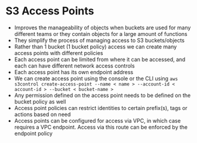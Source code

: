 # S3 Access Points

- Improves the manageability of objects when buckets are used for many different teams or they contain objects for a large amount of functions
- They simplify the process of managing access to S3 buckets/objects
- Rather than 1 bucket (1 bucket policy) access we can create many access points with different policies
- Each access point can be limited from where it can be accessed, and each can have different network access controls
- Each access point has its own endpoint address
- We can create access point using the console or the CLI using `aws s3control create-access-point --name < name > --account-id < account-id > --bucket < bucket-name >`
- Any permission defined on the access point needs to be defined on the bucket policy as well
- Access point policies can restrict identities to certain prefix(s), tags or actions based on need
- Access points can be configured for access via VPC, in which case requires a VPC endpoint. Access via this route can be enforced by the endpoint policy
